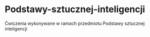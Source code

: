 # Podstawy-sztucznej-inteligencji
Ćwiczenia wykonywane w ramach przedmiotu Podstawy sztucznej inteligencji
